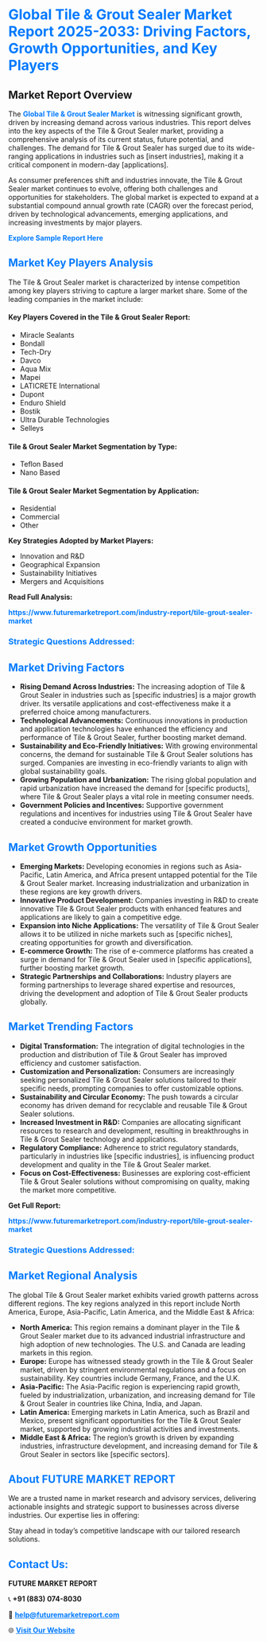 <h1 style="color: #007BFF;">Global Tile & Grout Sealer Market Report 2025-2033: Driving Factors, Growth Opportunities, and Key Players</h1>

<section id="overview">
<h2>Market Report Overview</h2>
<p>The <a href="https://www.futuremarketreport.com/industry-report/tile-grout-sealer-market" style="color: #007BFF; text-decoration: none;"><strong>Global Tile & Grout Sealer Market</strong></a> is witnessing significant growth, driven by increasing demand across various industries. This report delves into the key aspects of the Tile & Grout Sealer market, providing a comprehensive analysis of its current status, future potential, and challenges. The demand for Tile & Grout Sealer has surged due to its wide-ranging applications in industries such as [insert industries], making it a critical component in modern-day [applications].</p>
<p>As consumer preferences shift and industries innovate, the Tile & Grout Sealer market continues to evolve, offering both challenges and opportunities for stakeholders. The global market is expected to expand at a substantial compound annual growth rate (CAGR) over the forecast period, driven by technological advancements, emerging applications, and increasing investments by major players.</p>
</section>

<section id="overview">
<p><a href="https://www.futuremarketreport.com/request-sample/reportId=105182" style="color: #007BFF; text-decoration: none;"><strong>Explore Sample Report Here</strong></a></p>
</section>

<section id="key-players">
<h2 style="color: #007BFF;">Market Key Players Analysis</h2>
<p>The Tile & Grout Sealer market is characterized by intense competition among key players striving to capture a larger market share. Some of the leading companies in the market include:</p>
<h4>Key Players Covered in the Tile & Grout Sealer Report:</h4>
<ul><li>Miracle Sealants</li><li>Bondall</li><li>Tech-Dry</li><li>Davco</li><li>Aqua Mix</li><li>Mapei</li><li>LATICRETE International</li><li>Dupont</li><li>Enduro Shield</li><li>Bostik</li><li>Ultra Durable Technologies</li><li>Selleys</li></ul>
<h4>Tile & Grout Sealer Market Segmentation by Type:</h4>
<ul><li>Teflon Based</li><li>Nano Based</li></ul>

<h4>Tile & Grout Sealer Market Segmentation by Application:</h4>
<ul><li>Residential</li><li>Commercial</li><li>Other</li></ul>
<p><strong>Key Strategies Adopted by Market Players:</strong></p>
<ul>
<li>Innovation and R&D</li>
<li>Geographical Expansion</li>
<li>Sustainability Initiatives</li>
<li>Mergers and Acquisitions</li>
</ul>
</section>

<section>
<p><strong>Read Full Analysis: </strong></p><a href="https://www.futuremarketreport.com/industry-report/tile-grout-sealer-market" style="color: #007BFF; text-decoration: none;"><strong>https://www.futuremarketreport.com/industry-report/tile-grout-sealer-market</strong></a>
<h3 style="color: #007BFF;">Strategic Questions Addressed:</h3>
</section>

<section id="driving-factors">
<h2 style="color: #007BFF;">Market Driving Factors</h2>
<ul>
<li><strong>Rising Demand Across Industries:</strong> The increasing adoption of Tile & Grout Sealer in industries such as [specific industries] is a major growth driver. Its versatile applications and cost-effectiveness make it a preferred choice among manufacturers.</li>
<li><strong>Technological Advancements:</strong> Continuous innovations in production and application technologies have enhanced the efficiency and performance of Tile & Grout Sealer, further boosting market demand.</li>
<li><strong>Sustainability and Eco-Friendly Initiatives:</strong> With growing environmental concerns, the demand for sustainable Tile & Grout Sealer solutions has surged. Companies are investing in eco-friendly variants to align with global sustainability goals.</li>
<li><strong>Growing Population and Urbanization:</strong> The rising global population and rapid urbanization have increased the demand for [specific products], where Tile & Grout Sealer plays a vital role in meeting consumer needs.</li>
<li><strong>Government Policies and Incentives:</strong> Supportive government regulations and incentives for industries using Tile & Grout Sealer have created a conducive environment for market growth.</li>
</ul>
</section>

<section id="growth-opportunities">
<h2 style="color: #007BFF;">Market Growth Opportunities</h2>
<ul>
<li><strong>Emerging Markets:</strong> Developing economies in regions such as Asia-Pacific, Latin America, and Africa present untapped potential for the Tile & Grout Sealer market. Increasing industrialization and urbanization in these regions are key growth drivers.</li>
<li><strong>Innovative Product Development:</strong> Companies investing in R&D to create innovative Tile & Grout Sealer products with enhanced features and applications are likely to gain a competitive edge.</li>
<li><strong>Expansion into Niche Applications:</strong> The versatility of Tile & Grout Sealer allows it to be utilized in niche markets such as [specific niches], creating opportunities for growth and diversification.</li>
<li><strong>E-commerce Growth:</strong> The rise of e-commerce platforms has created a surge in demand for Tile & Grout Sealer used in [specific applications], further boosting market growth.</li>
<li><strong>Strategic Partnerships and Collaborations:</strong> Industry players are forming partnerships to leverage shared expertise and resources, driving the development and adoption of Tile & Grout Sealer products globally.</li>
</ul>
</section>

<section id="trending-factors">
<h2 style="color: #007BFF;">Market Trending Factors</h2>
<ul>
<li><strong>Digital Transformation:</strong> The integration of digital technologies in the production and distribution of Tile & Grout Sealer has improved efficiency and customer satisfaction.</li>
<li><strong>Customization and Personalization:</strong> Consumers are increasingly seeking personalized Tile & Grout Sealer solutions tailored to their specific needs, prompting companies to offer customizable options.</li>
<li><strong>Sustainability and Circular Economy:</strong> The push towards a circular economy has driven demand for recyclable and reusable Tile & Grout Sealer solutions.</li>
<li><strong>Increased Investment in R&D:</strong> Companies are allocating significant resources to research and development, resulting in breakthroughs in Tile & Grout Sealer technology and applications.</li>
<li><strong>Regulatory Compliance:</strong> Adherence to strict regulatory standards, particularly in industries like [specific industries], is influencing product development and quality in the Tile & Grout Sealer market.</li>
<li><strong>Focus on Cost-Effectiveness:</strong> Businesses are exploring cost-efficient Tile & Grout Sealer solutions without compromising on quality, making the market more competitive.</li>
</ul>
</section>

<section>
<p><strong>Get Full Report: </strong></p><a href="https://www.futuremarketreport.com/industry-report/tile-grout-sealer-market" style="color: #007BFF; text-decoration: none;"><strong>https://www.futuremarketreport.com/industry-report/tile-grout-sealer-market</strong></a>
<h3 style="color: #007BFF;">Strategic Questions Addressed:</h3>
</section>


<section id="regional-analysis">
<h2 style="color: #007BFF;">Market Regional Analysis</h2>
<p>The global Tile & Grout Sealer market exhibits varied growth patterns across different regions. The key regions analyzed in this report include North America, Europe, Asia-Pacific, Latin America, and the Middle East & Africa:</p>
<ul>
<li><strong>North America:</strong> This region remains a dominant player in the Tile & Grout Sealer market due to its advanced industrial infrastructure and high adoption of new technologies. The U.S. and Canada are leading markets in this region.</li>
<li><strong>Europe:</strong> Europe has witnessed steady growth in the Tile & Grout Sealer market, driven by stringent environmental regulations and a focus on sustainability. Key countries include Germany, France, and the U.K.</li>
<li><strong>Asia-Pacific:</strong> The Asia-Pacific region is experiencing rapid growth, fueled by industrialization, urbanization, and increasing demand for Tile & Grout Sealer in countries like China, India, and Japan.</li>
<li><strong>Latin America:</strong> Emerging markets in Latin America, such as Brazil and Mexico, present significant opportunities for the Tile & Grout Sealer market, supported by growing industrial activities and investments.</li>
<li><strong>Middle East & Africa:</strong> The region’s growth is driven by expanding industries, infrastructure development, and increasing demand for Tile & Grout Sealer in sectors like [specific sectors].</li>
</ul>
</section>

<footer>
<h2 style="color: #007BFF;">About FUTURE MARKET REPORT</h2>
<p>We are a trusted name in market research and advisory services, delivering actionable insights and strategic support to businesses across diverse industries. Our expertise lies in offering:</p>

<p>Stay ahead in today’s competitive landscape with our tailored research solutions.</p>

<h2 style="color: #007BFF;">Contact Us:</h2>
<p><strong>FUTURE MARKET REPORT</strong></p>
<p>📞 <strong>+91 (883) 074-8030</strong></p>
<p>📧 <strong><a href="mailto:help@futuremarketreport.com" style="color: #007BFF;">help@futuremarketreport.com</a></strong></p>
<p>🌐 <strong><a href="https://www.futuremarketreport.com/" style="color: #007BFF;">Visit Our Website</a></strong></p>
</footer>
